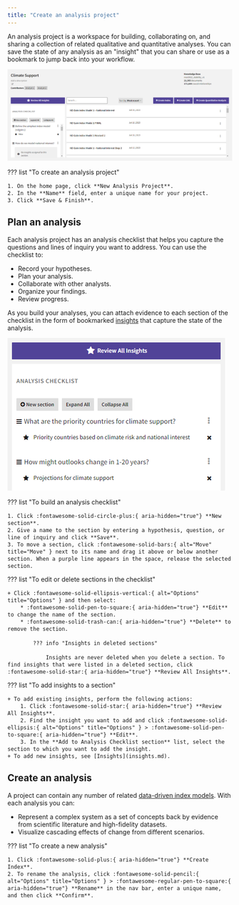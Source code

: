 ```yaml
---
title: "Create an analysis project"
---
```


An analysis project is a workspace for building, collaborating on, and sharing a collection of related qualitative and quantitative analyses. You can save the state of any analysis as an "insight" that you can share or use as a bookmark to jump back into your workflow.

![Analysis project set up to examine climate support](img/analysis-projects/project.png)

??? list "To create an analysis project"

    1. On the home page, click **New Analysis Project**.
    2. In the **Name** field, enter a unique name for your project.
    3. Click **Save & Finish**.

## Plan an analysis

Each analysis project has an analysis checklist that helps you capture the questions and lines of inquiry you want to address. You can use the checklist to:

- Record your hypotheses.
- Plan your analysis.
- Collaborate with other analysts.
- Organize your findings.
- Review progress.

As you build your analyses, you can attach evidence to each section of the checklist in the form of bookmarked [insights](insights.md) that capture the state of the analysis.

![A checklist populated with sections corresponding to analytical questions](img/analysis-projects/checklist.png)

??? list "To build an analysis checklist"

    1. Click :fontawesome-solid-circle-plus:{ aria-hidden="true"} **New section**.
    2. Give a name to the section by entering a hypothesis, question, or line of inquiry and click **Save**.
    3. To move a section, click :fontawesome-solid-bars:{ alt="Move" title="Move" } next to its name and drag it above or below another section. When a purple line appears in the space, release the selected section.

??? list "To edit or delete sections in the checklist"

    + Click :fontawesome-solid-ellipsis-vertical:{ alt="Options" title="Options" } and then select:
        * :fontawesome-solid-pen-to-square:{ aria-hidden="true"} **Edit** to change the name of the section.
        * :fontawesome-solid-trash-can:{ aria-hidden="true"} **Delete** to remove the section.
    
            ??? info "Insights in deleted sections"
    
                Insights are never deleted when you delete a section. To find insights that were listed in a deleted section, click :fontawesome-solid-star:{ aria-hidden="true"} **Review All Insights**.

??? list "To add insights to a section"

    + To add existing insights, perform the following actions: 
        1. Click :fontawesome-solid-star:{ aria-hidden="true"} **Review All Insights**.
        2. Find the insight you want to add and click :fontawesome-solid-ellipsis:{ alt="Options" title="Options" } > :fontawesome-solid-pen-to-square:{ aria-hidden="true"} **Edit**.
        3. In the **Add to Analysis Checklist section** list, select the section to which you want to add the insight.
    + To add new insights, see [Insights](insights.md).

## Create an analysis

A project can contain any number of related [data-driven index models](index-graph.md). With each analysis you can:

- Represent a complex system as a set of concepts back by evidence from scientific literature and high-fidelity datasets.
- Visualize cascading effects of change from different scenarios. 

??? list "To create a new analysis"

    1. Click :fontawesome-solid-plus:{ aria-hidden="true"} **Create Index**.
    2. To rename the analysis, click :fontawesome-solid-pencil:{ alt="Options" title="Options" } > :fontawesome-regular-pen-to-square:{ aria-hidden="true"} **Rename** in the nav bar, enter a unique name, and then click **Confirm**.